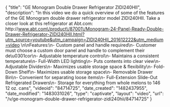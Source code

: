 {
    "title": "GE Monogram Double Drawer Refrigerator ZIDI240HII",
    "description": "In this video we do a quick overview of some of the features of the GE Monogram double drawer refrigerator model ZIDI240HII.  Take a closer look at this refrigerator at Abt.com: http:\/\/www.abt.com\/product\/87001\/Monogram-24-Panel-Ready-Double-Drawer-Refrigerator-ZIDI240HII.html?utm_source=youtube&utm_campaign=ZIDI240HII_201612222&utm_medium=video \n\nFeatures:\n- Custom panel and handle required\n- Customer must choose a custom door panel and handle to complement their de\u0301cor\n- Adjustable temperature control\n- Maintains a consistent temperature\n- Full-Width LED lighting\n- Puts contents into clear view\n- Adjustable Dividers\n- Maximizes usable storage space & flexibility\n- Fold-Down Shelf\n- Maximizes usable storage space\n- Removable Drawer Bin\n- Convenient for separating loose items\n- Full-Extension Slide-Out Refrigerated Drawers\n- Storage for everything from whole melons to 146 12 oz. cans",
    "videoid": "84714725",
    "date_created": "1482437955",
    "date_modified": "1483031026",
    "type": "captivate",
    "layout": "video",
    "url": "\/v\/ge-monogram-double-drawer-refrigerator-zidi240hii\/84714725"
}